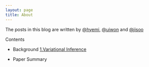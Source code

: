 ```yaml
---
layout: page
title: About
---
```



The posts in this blog are written by [@hyemi](wkdal9512@gmail.com), [@uiwon](shinyflight@gmail.com) and [@jisoo](jmok908@gmail.com)

Contents
* Background
<a href = https://rose-j.github.io/bayesian-learning/background/2020/04/09/vi/> 1.Variational Inference</a>

* Paper Summary
